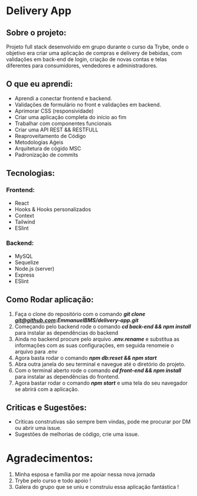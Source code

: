 # Delivery App

## Sobre o projeto:

Projeto full stack desenvolvido em grupo durante o curso da Trybe, onde o objetivo era criar uma aplicação de compras e delivery de bebidas, 
com validações em back-end de login, criação de novas contas e telas diferentes para consumidores, vendedores e administradores.

## O que eu aprendi:

- Aprendi a conectar frontend e backend.
- Validações de formulário no front e validações em backend.
- Aprimorar CSS (responsividade)
- Criar uma aplicação completa do início ao fim
- Trabalhar com componentes funcionais
- Criar uma API REST && RESTFULL
- Reaproveitamento de Código
- Metodologias Aǵeis
- Arquitetura de cógido MSC
- Padronização de commits


## Tecnologias: 

### Frontend:

- React
- Hooks & Hooks personalizados
- Context
- Tailwind
- ESlint

### Backend:

- MySQL
- Sequelize
- Node.js (server)
- Express
- ESlint

## Como Rodar aplicação:

1. Faça o clone do repositório com o comando ***git clone git@github.com:EmmanuelBMS/delivery-app.git***
2. Começando pelo backend rode o comando ***cd back-end && npm install*** para instalar as dependências do backend
3. Ainda no backend procure pelo arquivo ***.env.rename*** e substitua as informações com as suas configurações, em seguida renomeie o arquivo para .env
4. Agora basta rodar o comando ***npm db:reset && npm start***
5. Abra outra janela do seu terminal e navegue até o diretório do projeto.
6. Com o terminal aberto rode o comando ***cd front-end && npm install*** para instalar as dependências do frontend.
7. Agora bastar rodar o comando ***npm start*** e uma tela do seu navegador se abrirá com a aplicação.

## Criticas e Sugestões:

- Críticas construtivas são sempre bem vindas, pode me procurar por DM ou abrir uma issue.
- Sugestões de melhorias de código, crie uma issue.

# Agradecimentos:

1. Minha esposa e família por me apoiar nessa nova jornada
2. Trybe pelo curso e todo apoio !
3. Galera do grupo que se uniu e construiu essa aplicação fantástica !

